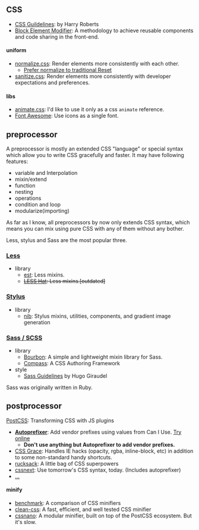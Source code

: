 ## CSS

- [CSS Guildelines](http://cssguidelin.es/): by Harry Roberts
- [Block Element Modifier](http://getbem.com/): A methodology to achieve reusable components and code sharing in the front-end.

#### uniform
- [normalize.css](https://github.com/necolas/normalize.css/): Render elements more consistently with each other.
    + [Prefer normalize to traditional Reset](http://nicolasgallagher.com/about-normalize-css/)
- [sanitize.css](https://github.com/10up/sanitize.css): Render elements more consistently with developer expectations and preferences.

#### libs
- [animate.css](https://github.com/daneden/animate.css): I'd like to use it only as a css `animate` reference.
- [Font Awesome](https://github.com/FortAwesome/Font-Awesome): Use icons as a single font.

## preprocessor
A preprocessor is mostly an extended CSS "language" or special syntax which allow you to write CSS gracefully and faster. It may have following features:
- variable and Interpolation
- mixin/extend
- function
- nesting
- operations
- condition and loop
- modularize(importing)

As far as I know, all preprocessors by now only extends CSS syntax, which means you can mix using pure CSS with any of them without any bother.

Less, stylus and Sass are the most popular three.
### [Less](http://lesscss.org/)
- library
    + [est](https://github.com/ecomfe/est): Less mixins.
    + <del>[LESS Hat](https://github.com/madebysource/lesshat): Less mixins.[outdated]<del>

### [Stylus](http://learnboost.github.io/stylus/)
- library
    - [nib](https://github.com/tj/nib): Stylus mixins, utilities, components, and gradient image generation

### [Sass / SCSS](http://sass-lang.com/)
- library
    - [Bourbon](https://github.com/thoughtbot/bourbon): A simple and lightweight mixin library for Sass.
    - [Compass](https://github.com/Compass/compass/): A CSS Authoring Framework
- style
    - [Sass Guidelines](http://sass-guidelin.es/) by Hugo Giraudel

Sass was originally written in Ruby.

## postprocessor
[PostCSS][]: Transforming CSS with JS plugins
- **[Autoprefixer][]**: Add vendor prefixes using values from Can I Use. [Try online](http://simevidas.jsbin.com/gufoko/quiet)
    + **Don't use anything but Autoprefixer to add vendor prefixes.**
- [CSS Grace][]: Handles IE hacks (opacity, rgba, inline-block, etc) in addition to some non-standard handy shortcuts.
- [rucksack][]: A little bag of CSS superpowers
- [cssnext][]: Use tomorrow's CSS syntax, today. (Includes autoprefixer)
- [...](https://github.com/postcss/postcss#plugins)

#### minify
- [benchmark](https://github.com/GoalSmashers/css-minification-benchmark): A comparison of CSS minifiers
- [clean-css][]: A fast, efficient, and well tested CSS minifier
- [cssnano][]: A modular minifier, built on top of the PostCSS ecosystem. But it's slow.

[Autoprefixer]: https://github.com/postcss/autoprefixer
[CSS Grace]: https://github.com/cssdream/cssgrace
[cssnext]: https://github.com/cssnext/cssnext
[clean-css]: https://github.com/jakubpawlowicz/clean-css
[PostCSS]: https://github.com/postcss/postcss
[rucksack]: https://github.com/simplaio/rucksack
[cssnano]: https://github.com/ben-eb/cssnano
